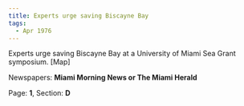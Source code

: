 ```yaml
---  
title: Experts urge saving Biscayne Bay  
tags:  
  - Apr 1976  
---  
```

  
Experts urge saving Biscayne Bay at a University of Miami Sea Grant symposium. [Map]  
  
Newspapers: **Miami Morning News or The Miami Herald**  
  
Page: **1**, Section: **D** 
